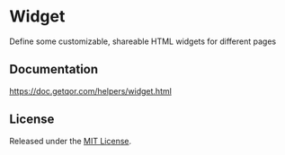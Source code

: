 # Widget

Define some customizable, shareable HTML widgets for different pages

## Documentation

<https://doc.getqor.com/helpers/widget.html>

## License

Released under the [MIT License](http://opensource.org/licenses/MIT).
